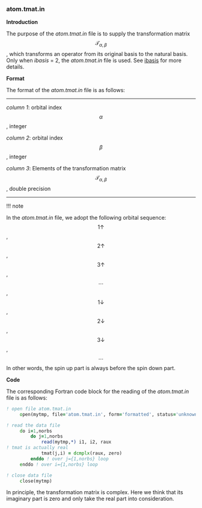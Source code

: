### atom.tmat.in

**Introduction**

The purpose of the *atom.tmat.in* file is to supply the transformation matrix $$\mathcal{T}_{\alpha,\beta}$$, which transforms an operator from its original basis to the natural basis. Only when *ibasis* = 2, the *atom.tmat.in* file is used. See [ibasis](p_ibasis.md) for more details.

**Format**

The format of the *atom.tmat.in* file is as follows:

---

*column 1*: orbital index $$\alpha$$, integer

*column 2*: orbital index $$\beta$$, integer

*column 3*: Elements of the transformation matrix $$\mathcal{T}_{\alpha,\beta}$$, double precision

---

!!! note

In the *atom.tmat.in* file, we adopt the following orbital sequence:
$$1\uparrow$$, $$2\uparrow$$, $$3\uparrow$$, $$\cdots$$, $$1\downarrow$$, $$2\downarrow$$, $$3\downarrow$$, $$\cdots$$
In other words, the spin up part is always before the spin down part.

**Code**

The corresponding Fortran code block for the reading of the *atom.tmat.in* file is as follows:

```fortran
! open file atom.tmat.in
     open(mytmp, file='atom.tmat.in', form='formatted', status='unknown')

! read the data file
     do i=1,norbs
         do j=1,norbs
             read(mytmp,*) i1, i2, raux
! tmat is actually real
             tmat(j,i) = dcmplx(raux, zero)
         enddo ! over j={1,norbs} loop
     enddo ! over i={1,norbs} loop

! close data file
     close(mytmp)
```

In principle, the transformation matrix is complex. Here we think that its imaginary part is zero and only take the real part into consideration.